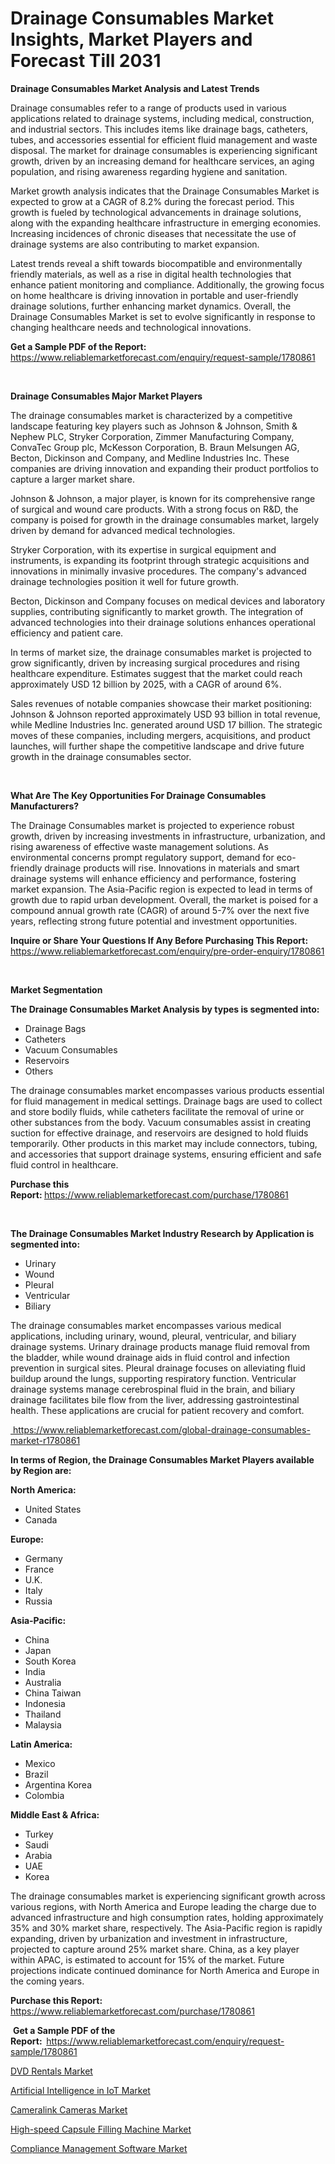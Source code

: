 <p><h1>Drainage Consumables Market Insights, Market Players and Forecast Till 2031</h1></p><p><strong>Drainage Consumables Market Analysis and Latest Trends</strong></p>
<p><p>Drainage consumables refer to a range of products used in various applications related to drainage systems, including medical, construction, and industrial sectors. This includes items like drainage bags, catheters, tubes, and accessories essential for efficient fluid management and waste disposal. The market for drainage consumables is experiencing significant growth, driven by an increasing demand for healthcare services, an aging population, and rising awareness regarding hygiene and sanitation.</p><p>Market growth analysis indicates that the Drainage Consumables Market is expected to grow at a CAGR of 8.2% during the forecast period. This growth is fueled by technological advancements in drainage solutions, along with the expanding healthcare infrastructure in emerging economies. Increasing incidences of chronic diseases that necessitate the use of drainage systems are also contributing to market expansion. </p><p>Latest trends reveal a shift towards biocompatible and environmentally friendly materials, as well as a rise in digital health technologies that enhance patient monitoring and compliance. Additionally, the growing focus on home healthcare is driving innovation in portable and user-friendly drainage solutions, further enhancing market dynamics. Overall, the Drainage Consumables Market is set to evolve significantly in response to changing healthcare needs and technological innovations.</p></p>
<p><strong>Get a Sample PDF of the Report:&nbsp;</strong> <a href="https://www.reliablemarketforecast.com/enquiry/request-sample/1780861?utm_campaign=1875&utm_medium=2&utm_source=Github&utm_content=ia&utm_term=20122024&utm_id=drainage-consumables">https://www.reliablemarketforecast.com/enquiry/request-sample/1780861</a></p>
<p>&nbsp;</p>
<p><strong>Drainage Consumables Major Market Players</strong></p>
<p><p>The drainage consumables market is characterized by a competitive landscape featuring key players such as Johnson & Johnson, Smith & Nephew PLC, Stryker Corporation, Zimmer Manufacturing Company, ConvaTec Group plc, McKesson Corporation, B. Braun Melsungen AG, Becton, Dickinson and Company, and Medline Industries Inc. These companies are driving innovation and expanding their product portfolios to capture a larger market share.</p><p>Johnson & Johnson, a major player, is known for its comprehensive range of surgical and wound care products. With a strong focus on R&D, the company is poised for growth in the drainage consumables market, largely driven by demand for advanced medical technologies. </p><p>Stryker Corporation, with its expertise in surgical equipment and instruments, is expanding its footprint through strategic acquisitions and innovations in minimally invasive procedures. The company's advanced drainage technologies position it well for future growth.</p><p>Becton, Dickinson and Company focuses on medical devices and laboratory supplies, contributing significantly to market growth. The integration of advanced technologies into their drainage solutions enhances operational efficiency and patient care.</p><p>In terms of market size, the drainage consumables market is projected to grow significantly, driven by increasing surgical procedures and rising healthcare expenditure. Estimates suggest that the market could reach approximately USD 12 billion by 2025, with a CAGR of around 6%.</p><p>Sales revenues of notable companies showcase their market positioning: Johnson & Johnson reported approximately USD 93 billion in total revenue, while Medline Industries Inc. generated around USD 17 billion. The strategic moves of these companies, including mergers, acquisitions, and product launches, will further shape the competitive landscape and drive future growth in the drainage consumables sector.</p></p>
<p>&nbsp;</p>
<p><strong>What Are The Key Opportunities For Drainage Consumables Manufacturers?</strong></p>
<p><p>The Drainage Consumables market is projected to experience robust growth, driven by increasing investments in infrastructure, urbanization, and rising awareness of effective waste management solutions. As environmental concerns prompt regulatory support, demand for eco-friendly drainage products will rise. Innovations in materials and smart drainage systems will enhance efficiency and performance, fostering market expansion. The Asia-Pacific region is expected to lead in terms of growth due to rapid urban development. Overall, the market is poised for a compound annual growth rate (CAGR) of around 5-7% over the next five years, reflecting strong future potential and investment opportunities.</p></p>
<p><strong>Inquire or Share Your Questions If Any Before Purchasing This Report:</strong> <a href="https://www.reliablemarketforecast.com/enquiry/pre-order-enquiry/1780861?utm_campaign=1875&utm_medium=2&utm_source=Github&utm_content=ia&utm_term=20122024&utm_id=drainage-consumables">https://www.reliablemarketforecast.com/enquiry/pre-order-enquiry/1780861</a></p>
<p>&nbsp;</p>
<p><strong>Market Segmentation</strong></p>
<p><strong>The Drainage Consumables Market Analysis by types is segmented into:</strong></p>
<p><ul><li>Drainage Bags</li><li>Catheters</li><li>Vacuum Consumables</li><li>Reservoirs</li><li>Others</li></ul></p>
<p><p>The drainage consumables market encompasses various products essential for fluid management in medical settings. Drainage bags are used to collect and store bodily fluids, while catheters facilitate the removal of urine or other substances from the body. Vacuum consumables assist in creating suction for effective drainage, and reservoirs are designed to hold fluids temporarily. Other products in this market may include connectors, tubing, and accessories that support drainage systems, ensuring efficient and safe fluid control in healthcare.</p></p>
<p><strong>Purchase this Report:&nbsp;</strong><a href="https://www.reliablemarketforecast.com/purchase/1780861?utm_campaign=1875&utm_medium=2&utm_source=Github&utm_content=ia&utm_term=20122024&utm_id=drainage-consumables">https://www.reliablemarketforecast.com/purchase/1780861</a></p>
<p>&nbsp;</p>
<p><strong>The Drainage Consumables Market Industry Research by Application is segmented into:</strong></p>
<p><ul><li>Urinary</li><li>Wound</li><li>Pleural</li><li>Ventricular</li><li>Biliary</li></ul></p>
<p><p>The drainage consumables market encompasses various medical applications, including urinary, wound, pleural, ventricular, and biliary drainage systems. Urinary drainage products manage fluid removal from the bladder, while wound drainage aids in fluid control and infection prevention in surgical sites. Pleural drainage focuses on alleviating fluid buildup around the lungs, supporting respiratory function. Ventricular drainage systems manage cerebrospinal fluid in the brain, and biliary drainage facilitates bile flow from the liver, addressing gastrointestinal health. These applications are crucial for patient recovery and comfort.</p></p>
<p><a href="https://www.reliablemarketforecast.com/global-drainage-consumables-market-r1780861?utm_campaign=1875&utm_medium=2&utm_source=Github&utm_content=ia&utm_term=20122024&utm_id=drainage-consumables">&nbsp;https://www.reliablemarketforecast.com/global-drainage-consumables-market-r1780861</a></p>
<p><strong>In terms of Region, the Drainage Consumables Market Players available by Region are:</strong></p>
<p>
    <p> <strong> North America: </strong>
        <ul>
            <li>United States</li>
            <li>Canada</li>
        </ul>
        </p> 
    <p> <strong> Europe: </strong>
        <ul>
            <li>Germany</li>
            <li>France</li>
            <li>U.K.</li>
            <li>Italy</li>
            <li>Russia</li>
        </ul>
        </p> 
    <p> <strong> Asia-Pacific: </strong>
        <ul>
            <li>China</li>
            <li>Japan</li>
            <li>South Korea</li>
            <li>India</li>
            <li>Australia</li>
            <li>China Taiwan</li>
            <li>Indonesia</li>
            <li>Thailand</li>
            <li>Malaysia</li>
        </ul>
        </p> 
    <p> <strong> Latin America: </strong>
        <ul>
            <li>Mexico</li>
            <li>Brazil</li>
            <li>Argentina Korea</li>
            <li>Colombia</li>
        </ul>
        </p> 
    <p> <strong> Middle East & Africa: </strong>
        <ul>
            <li>Turkey</li>
            <li>Saudi</li>
            <li>Arabia</li>
            <li>UAE</li>
            <li>Korea</li>
        </ul>
    </p>
    </p>
<p><p>The drainage consumables market is experiencing significant growth across various regions, with North America and Europe leading the charge due to advanced infrastructure and high consumption rates, holding approximately 35% and 30% market share, respectively. The Asia-Pacific region is rapidly expanding, driven by urbanization and investment in infrastructure, projected to capture around 25% market share. China, as a key player within APAC, is estimated to account for 15% of the market. Future projections indicate continued dominance for North America and Europe in the coming years.</p></p>
<p><strong>Purchase this Report: </strong><a href="https://www.reliablemarketforecast.com/purchase/1780861?utm_campaign=1875&utm_medium=2&utm_source=Github&utm_content=ia&utm_term=20122024&utm_id=drainage-consumables">https://www.reliablemarketforecast.com/purchase/1780861</a></p>
<p>&nbsp;<strong>Get a Sample PDF of the Report:&nbsp;&nbsp;</strong><a href="https://www.reliablemarketforecast.com/enquiry/request-sample/1780861?utm_campaign=1875&utm_medium=2&utm_source=Github&utm_content=ia&utm_term=20122024&utm_id=drainage-consumables">https://www.reliablemarketforecast.com/enquiry/request-sample/1780861</a></p>
<p><strong></strong></p>
<p><p><a href="https://www.linkedin.com/pulse/dvd-rentals-market-analysis-2024-2031-projected-intense-competition-luwpf?utm_campaign=1875&utm_medium=2&utm_source=Github&utm_content=ia&utm_term=20122024&utm_id=drainage-consumables">DVD Rentals Market</a></p><p><a href="https://www.linkedin.com/pulse/detailed-examination-artificial-intelligence-iot-market-macro-59qwf?utm_campaign=1875&utm_medium=2&utm_source=Github&utm_content=ia&utm_term=20122024&utm_id=drainage-consumables">Artificial Intelligence in IoT Market</a></p><p><a href="https://www.linkedin.com/pulse/cameralink-cameras-market-size-insights-types-share-selling-nmmaf?utm_campaign=1875&utm_medium=2&utm_source=Github&utm_content=ia&utm_term=20122024&utm_id=drainage-consumables">Cameralink Cameras Market</a></p><p><a href="https://github.com/Chiragrp22/Market-Research-Report-List-6/blob/main/high-speed-capsule-filling-machine-market.md?utm_campaign=1875&utm_medium=2&utm_source=Github&utm_content=ia&utm_term=20122024&utm_id=drainage-consumables">High-speed Capsule Filling Machine Market</a></p><p><a href="https://www.linkedin.com/pulse/pulse-compliance-management-software-rhythms-change-market-w2vcf?utm_campaign=1875&utm_medium=2&utm_source=Github&utm_content=ia&utm_term=20122024&utm_id=drainage-consumables">Compliance Management Software Market</a></p></p>